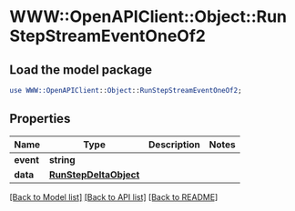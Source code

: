 # WWW::OpenAPIClient::Object::RunStepStreamEventOneOf2

## Load the model package
```perl
use WWW::OpenAPIClient::Object::RunStepStreamEventOneOf2;
```

## Properties
Name | Type | Description | Notes
------------ | ------------- | ------------- | -------------
**event** | **string** |  | 
**data** | [**RunStepDeltaObject**](RunStepDeltaObject.md) |  | 

[[Back to Model list]](../README.md#documentation-for-models) [[Back to API list]](../README.md#documentation-for-api-endpoints) [[Back to README]](../README.md)


